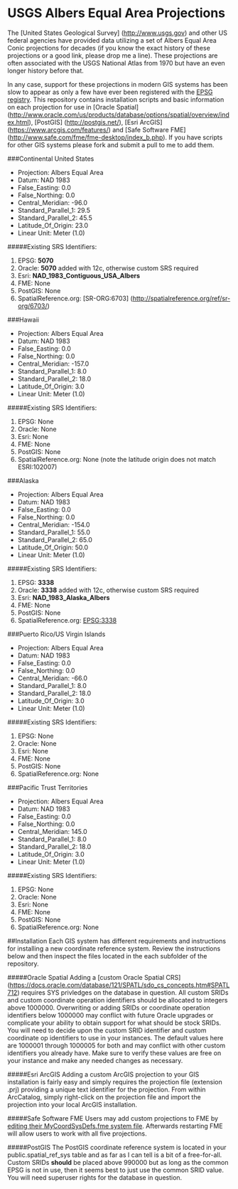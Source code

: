 # USGS Albers Equal Area Projections
The [United States Geological Survey] (http://www.usgs.gov) and other US federal agencies have provided data utilizing a set of Albers Equal Area Conic projections for decades (if you know the exact history of these projections or a good link, please drop me a line).  These projections are often associated with the USGS National Atlas from 1970 but have an even longer history before that.

In any case, support for these projections in modern GIS systems has been slow to appear as only a few have ever been registered with the [EPSG registry](https://www.epsg-registry.org/).  This repository contains installation scripts and basic information on each projection for use in [Oracle Spatial] (http://www.oracle.com/us/products/database/options/spatial/overview/index.html), [PostGIS] (http://postgis.net/), [Esri ArcGIS] (https://www.arcgis.com/features/) and [Safe Software FME] (http://www.safe.com/fme/fme-desktop/index_b.php).  If you have scripts for other GIS systems please fork and submit a pull to me to add them.

###Continental United States
* Projection: Albers Equal Area
* Datum: NAD 1983
* False_Easting: 0.0
* False_Northing: 0.0
* Central_Meridian: -96.0
* Standard_Parallel_1: 29.5
* Standard_Parallel_2: 45.5
* Latitude_Of_Origin: 23.0
* Linear Unit: Meter (1.0)

#####Existing SRS Identifiers:
1. EPSG: **5070**
2. Oracle: **5070** added with 12c, otherwise custom SRS required
3. Esri: **NAD_1983_Contiguous_USA_Albers**
4. FME: None
5. PostGIS: None
6. SpatialReference.org: [SR-ORG:6703] (http://spatialreference.org/ref/sr-org/6703/)

###Hawaii
* Projection: Albers Equal Area
* Datum: NAD 1983
* False_Easting: 0.0
* False_Northing: 0.0
* Central_Meridian: -157.0
* Standard_Parallel_1: 8.0
* Standard_Parallel_2: 18.0
* Latitude_Of_Origin: 3.0
* Linear Unit: Meter (1.0)

#####Existing SRS Identifiers:
1. EPSG: None
2. Oracle: None
3. Esri: None
4. FME: None
5. PostGIS: None
6. SpatialReference.org: None (note the latitude origin does not match ESRI:102007)

###Alaska
* Projection: Albers Equal Area
* Datum: NAD 1983
* False_Easting: 0.0
* False_Northing: 0.0
* Central_Meridian: -154.0
* Standard_Parallel_1: 55.0
* Standard_Parallel_2: 65.0
* Latitude_Of_Origin: 50.0
* Linear Unit: Meter (1.0)

#####Existing SRS Identifiers:
1. EPSG: **3338**
2. Oracle: **3338**  added with 12c, otherwise custom SRS required
3. Esri: **NAD_1983_Alaska_Albers**
4. FME: None
5. PostGIS: None
6. SpatialReference.org: [EPSG:3338](http://spatialreference.org/ref/epsg/3338/)

###Puerto Rico/US Virgin Islands
* Projection: Albers Equal Area
* Datum: NAD 1983
* False_Easting: 0.0
* False_Northing: 0.0
* Central_Meridian: -66.0
* Standard_Parallel_1: 8.0
* Standard_Parallel_2: 18.0
* Latitude_Of_Origin: 3.0
* Linear Unit: Meter (1.0)

#####Existing SRS Identifiers:
1. EPSG: None
2. Oracle: None
3. Esri: None
4. FME: None
5. PostGIS: None
6. SpatialReference.org: None

###Pacific Trust Territories
* Projection: Albers Equal Area
* Datum: NAD 1983
* False_Easting: 0.0
* False_Northing: 0.0
* Central_Meridian: 145.0
* Standard_Parallel_1: 8.0
* Standard_Parallel_2: 18.0
* Latitude_Of_Origin: 3.0
* Linear Unit: Meter (1.0)

#####Existing SRS Identifiers:
1. EPSG: None
2. Oracle: None
3. Esri: None
4. FME: None
5. PostGIS: None
6. SpatialReference.org: None

##Installation
Each GIS system has different requirements and instructions for installing a new coordinate reference system. Review the instructions below and then inspect the files located in the each subfolder of the repository. 

#####Oracle Spatial
Adding a [custom Oracle Spatial CRS] (https://docs.oracle.com/database/121/SPATL/sdo_cs_concepts.htm#SPATL712) requires SYS privledges on the database in question.  All custom SRIDs and custom coordinate operation identifiers should be allocated to integers above 1000000.  Overwriting or adding SRIDs or coordinate operation identifiers below 1000000 may conflict with future Oracle upgrades or complicate your ability to obtain support for what should be stock SRIDs.  You will need to decide upon the custom SRID identifier and  custom coordinate op identifiers to use in your instances.  The default values here are 1000001 through 1000005 for both and may conflict with other custom identifiers you already have.  Make sure to verify these values are free on your instance and make any needed changes as necessary.

#####Esri ArcGIS
Adding a custom ArcGIS projection to your GIS installation is fairly easy and simply requires the projection file (extension .prj) providing a unique text identifier for the projection.  From within ArcCatalog, simply right-click on the projection file and import the projection into your local ArcGIS installation.

#####Safe Software FME
Users may add custom projections to FME by [editing their MyCoordSysDefs.fme system file](http://docs.safe.com/fme/2013/html/FME_Workbench/Default.htm#About_Custom_Coordinate_Systems.htm). Afterwards restarting FME will allow users to work with all five projections.

#####PostGIS
The PostGIS coordinate reference system is located in your public.spatial_ref_sys table and as far as I can tell is a bit of a free-for-all.  Custom SRIDs **should** be placed above 990000 but as long as the common EPSG is not in use, then it seems best to just use the common SRID value.  You will need superuser rights for the database in question.
